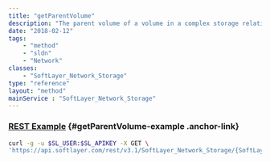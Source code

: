 ```yaml
---
title: "getParentVolume"
description: "The parent volume of a volume in a complex storage relationship."
date: "2018-02-12"
tags:
    - "method"
    - "sldn"
    - "Network"
classes:
    - "SoftLayer_Network_Storage"
type: "reference"
layout: "method"
mainService : "SoftLayer_Network_Storage"
---
```


### [REST Example](#getParentVolume-example) <a href="/article/rest/"><i class="fas fa-question"></i></a> {#getParentVolume-example .anchor-link} 
```bash
curl -g -u $SL_USER:$SL_APIKEY -X GET \
'https://api.softlayer.com/rest/v3.1/SoftLayer_Network_Storage/{SoftLayer_Network_StorageID}/getParentVolume'
```
